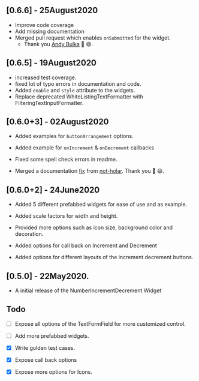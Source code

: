 
## [0.6.6] - 25August2020
* Improve code coverage
* Add missing documentation
* Merged pull request which enables `onSubmitted` for the widget.
     * Thank you [Andy Bulka](https://github.com/abulka) 🥇 😄.
## [0.6.5] - 19August2020

* increased test coverage.
* fixed lot of typo errors in documentation and code.
* Added `enable` and `style` attribute to the widgets.
* Replace deprecated WhiteListingTextFormatter with FilteringTextInputFormatter.

## [0.6.0+3] - 02August2020

* Added examples for `buttonArrangement` options.

* Added example for `onIncrement` & `onDecrement` callbacks

* Fixed some spell check errors in readme.

* Merged a documentation [fix](https://github.com/Abhilash-Chandran/number_inc_dec/pull/2) from [not-holar](https://github.com/not-holar). Thank you 🥇 😄.

## [0.6.0+2] - 24June2020

* Added 5 different prefabbed widgets for ease of use and  as example.

* Added scale factors for width and height.

* Provided more options such as icon size, background color and decoration.

* Added options for call back on Increment and Decrement

* Added options for different layouts of the increment decrement buttons.

## [0.5.0] - 22May2020.

- A initial release of the NumberIncrementDecrement Widget


## Todo

- [ ] Expose all options of the TextFormField for more customized control.

- [ ] Add more prefabbed widgets.

- [x] Write golden test cases.

- [x] Expose call back options

- [x] Expose more options for Icons.
